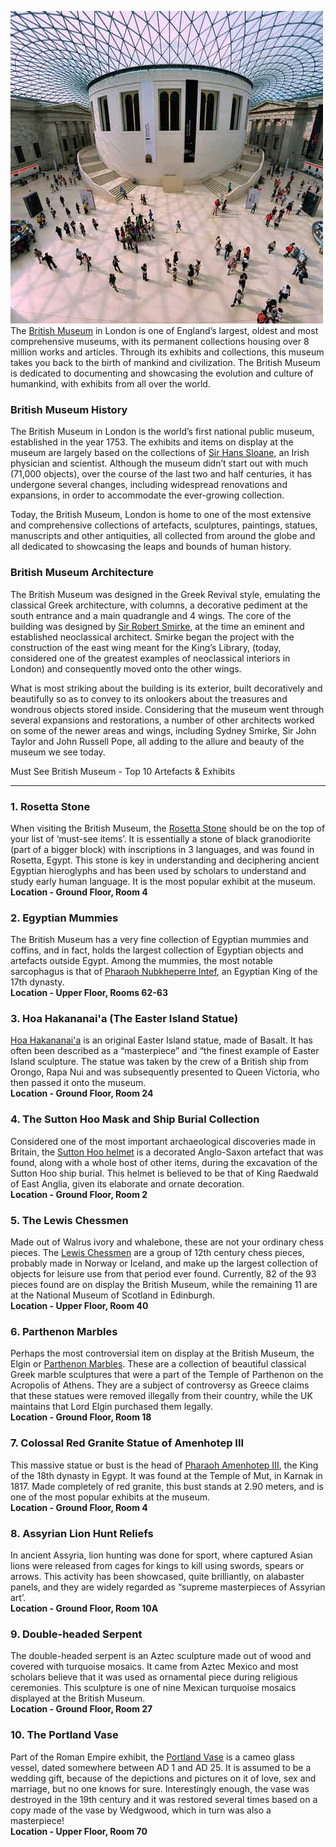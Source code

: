 ![](_assets/British+Museum+London.jpg)
The [British Museum](http://www.britishmuseum.org/) in London is one of England’s largest, oldest and most comprehensive museums, with its permanent collections housing over 8 million works and articles. Through its exhibits and collections, this museum takes you back to the birth of mankind and civilization. The British Museum is dedicated to documenting and showcasing the evolution and culture of humankind, with exhibits from all over the world.

### British Museum History

The British Museum in London is the world’s first national public museum, established in the year 1753. The exhibits and items on display at the museum are largely based on the collections of [Sir Hans Sloane](https://en.wikipedia.org/wiki/Hans_Sloane), an Irish physician and scientist. Although the museum didn’t start out with much (71,000 objects), over the course of the last two and half centuries, it has undergone several changes, including widespread renovations and expansions, in order to accommodate the ever-growing collection.

Today, the British Museum, London is home to one of the most extensive and comprehensive collections of artefacts, sculptures, paintings, statues, manuscripts and other antiquities, all collected from around the globe and all dedicated to showcasing the leaps and bounds of human history.

### British Museum Architecture

The British Museum was designed in the Greek Revival style, emulating the classical Greek architecture, with columns, a decorative pediment at the south entrance and a main quadrangle and 4 wings. The core of the building was designed by [Sir Robert Smirke](https://en.wikipedia.org/wiki/Robert_Smirke_(architect)), at the time an eminent and established neoclassical architect. Smirke began the project with the construction of the east wing meant for the King’s Library, (today, considered one of the greatest examples of neoclassical interiors in London) and consequently moved onto the other wings.

What is most striking about the building is its exterior, built decoratively and beautifully so as to convey to its onlookers about the treasures and wondrous objects stored inside. Considering that the museum went through several expansions and restorations, a number of other architects worked on some of the newer areas and wings, including Sydney Smirke, Sir John Taylor and John Russell Pope, all adding to the allure and beauty of the museum we see today.

Must See British Museum - Top 10 Artefacts & Exhibits

* * *

### 1\. Rosetta Stone

When visiting the British Museum, the [Rosetta Stone](https://en.wikipedia.org/wiki/Rosetta_Stone) should be on the top of your list of ‘must-see items’. It is essentially a stone of black granodiorite (part of a bigger block) with inscriptions in 3 languages, and was found in Rosetta, Egypt. This stone is key in understanding and deciphering ancient Egyptian hieroglyphs and has been used by scholars to understand and study early human language. It is the most popular exhibit at the museum.  
**Location - Ground Floor, Room 4**


### 2\. Egyptian Mummies

The British Museum has a very fine collection of Egyptian mummies and coffins, and in fact, holds the largest collection of Egyptian objects and artefacts outside Egypt. Among the mummies, the most notable sarcophagus is that of [Pharaoh Nubkheperre Intef](https://en.wikipedia.org/wiki/Nubkheperre_Intef), an Egyptian King of the 17th dynasty.  
**Location - Upper Floor, Rooms 62-63**

### 3\. Hoa Hakananai'a (The Easter Island Statue)

[Hoa Hakananai'a](https://en.wikipedia.org/wiki/Hoa_Hakananai%27a) is an original Easter Island statue, made of Basalt. It has often been described as a “masterpiece” and “the finest example of Easter Island sculpture. The statue was taken by the crew of a British ship from Orongo, Rapa Nui and was subsequently presented to Queen Victoria, who then passed it onto the museum.  
**Location - Ground Floor, Room 24**

### 4\. The Sutton Hoo Mask and Ship Burial Collection

Considered one of the most important archaeological discoveries made in Britain, the [Sutton Hoo helmet](https://en.wikipedia.org/wiki/Sutton_Hoo_helmet) is a decorated Anglo-Saxon artefact that was found, along with a whole host of other items, during the excavation of the Sutton Hoo ship burial. This helmet is believed to be that of King Raedwald of East Anglia, given its elaborate and ornate decoration.  
**Location - Ground Floor, Room 2**

### 5\. The Lewis Chessmen

Made out of Walrus ivory and whalebone, these are not your ordinary chess pieces. The [Lewis Chessmen](https://en.wikipedia.org/wiki/Lewis_chessmen) are a group of 12th century chess pieces, probably made in Norway or Iceland, and make up the largest collection of objects for leisure use from that period ever found. Currently, 82 of the 93 pieces found are on display the British Museum, while the remaining 11 are at the National Museum of Scotland in Edinburgh.  
**Location - Upper Floor, Room 40**

### 6\. Parthenon Marbles

Perhaps the most controversial item on display at the British Museum, the Elgin or [Parthenon Marbles](https://en.wikipedia.org/wiki/Elgin_Marbles). These are a collection of beautiful classical Greek marble sculptures that were a part of the Temple of Parthenon on the Acropolis of Athens. They are a subject of controversy as Greece claims that these statues were removed illegally from their country, while the UK maintains that Lord Elgin purchased them legally.  
**Location - Ground Floor, Room 18**

### 7\. Colossal Red Granite Statue of Amenhotep III

This massive statue or bust is the head of [Pharaoh Amenhotep III](https://en.wikipedia.org/wiki/Amenhotep_III), the King of the 18th dynasty in Egypt. It was found at the Temple of Mut, in Karnak in 1817. Made completely of red granite, this bust stands at 2.90 meters, and is one of the most popular exhibits at the museum.  
**Location - Ground Floor, Room 4**

### 8\. Assyrian Lion Hunt Reliefs

In ancient Assyria, lion hunting was done for sport, where captured Asian lions were released from cages for kings to kill using swords, spears or arrows. This activity has been showcased, quite brilliantly, on alabaster panels, and they are widely regarded as “supreme masterpieces of Assyrian art’.  
**Location - Ground Floor, Room 10A**

### 9\. Double-headed Serpent

The double-headed serpent is an Aztec sculpture made out of wood and covered with turquoise mosaics. It came from Aztec Mexico and most scholars believe that it was used as ornamental piece during religious ceremonies. This sculpture is one of nine Mexican turquoise mosaics displayed at the British Museum.  
**Location - Ground Floor, Room 27**

### 10\. The Portland Vase

Part of the Roman Empire exhibit, the [Portland Vase](https://en.wikipedia.org/wiki/Portland_Vase) is a cameo glass vessel, dated somewhere between AD 1 and AD 25. It is assumed to be a wedding gift, because of the depictions and pictures on it of love, sex and marriage, but no one knows for sure. Interestingly enough, the vase was destroyed in the 19th century and it was restored several times based on a copy made of the vase by Wedgwood, which in turn was also a masterpiece!  
**Location - Upper Floor, Room 70**






